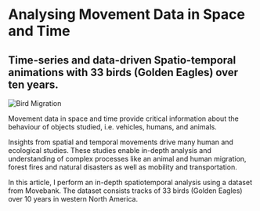 # Analysing Movement Data in Space and Time
## Time-series and data-driven Spatio-temporal animations with 33 birds (Golden Eagles) over ten years.


![Bird Migration](https://cdn-images-1.medium.com/max/1000/1*STHkqdFSh7nRr7JQ8CHY7g.gif)

Movement data in space and time provide critical information about the behaviour of objects studied, i.e. vehicles, humans, and animals.

Insights from spatial and temporal movements drive many human and ecological studies. These studies enable in-depth analysis and understanding of complex processes like an animal and human migration, forest fires and natural disasters as well as mobility and transportation.

In this article, I perform an in-depth spatiotemporal analysis using a dataset from Movebank. The dataset consists tracks of 33 birds (Golden Eagles) over 10 years in western North America.
